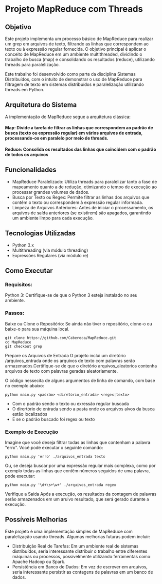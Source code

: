 # Projeto MapReduce com Threads 

## Objetivo 

Este projeto implementa um processo básico de MapReduce para realizar um grep em arquivos de texto, filtrando as linhas que correspondem ao texto ou à expressão regular fornecida. O objetivo principal é aplicar o conceito de MapReduce em um ambiente multithreaded, dividindo o trabalho de busca (map) e consolidando os resultados (reduce), utilizando threads para paralelização.

Este trabalho foi desenvolvido como parte da disciplina Sistemas Distribuídos, com o intuito de demonstrar o uso de MapReduce para filtragem de texto em sistemas distribuídos e paralelização utilizando threads em Python.

## Arquitetura do Sistema
A implementação do MapReduce segue a arquitetura clássica:

#### Map:  Divide a tarefa de filtrar as linhas que correspondem ao padrão de busca (texto ou expressão regular) em vários arquivos de entrada, processando-os em paralelo por meio de threads.
#### Reduce: Consolida os resultados das linhas que coincidem com o padrão de todos os arquivos

## Funcionalidades
- MapReduce Paralelizado: Utiliza threads para paralelizar tanto a fase de mapeamento quanto a de redução, otimizando o tempo de execução ao processar grandes volumes de dados.
- Busca por Texto ou Regex: Permite filtrar as linhas dos arquivos que contêm o texto ou correspondem à expressão regular informada.
- Limpeza de Arquivos Anteriores: Antes de iniciar o processamento, os arquivos de saída anteriores (se existirem) são apagados, garantindo um ambiente limpo para cada execução.

## Tecnologias Utilizadas
- Python 3.x
- Multithreading (via módulo threading)
- Expressões Regulares (via módulo re)

## Como Executar
### Requisitos:
Python 3: Certifique-se de que o Python 3 esteja instalado no seu ambiente.
### Passos:
Baixe ou Clone o Repositório: Se ainda não tiver o repositório, clone-o ou baixe-o para sua máquina local.

```
git clone https://github.com/Cabereca/MapReduce.git
cd MapReduce
git checkout grep
```
Prepare os Arquivos de Entrada O projeto inclui um diretório /arquivos_entrada onde os arquivos de texto com palavras serão armazenados.Certifique-se de que o diretório arquivos_aleatorios contenha arquivos de texto com palavras geradas aleatoriamente.

O código nessecita de alguns argumentos de linha de comando, com base no exemplo abaixo:

```
python main.py <padrão> <diretório_entrada> <regex|texto>
```

- Com o padrão sendo o texto ou exressão regular buscada
- O dirertório de entrada sendo a pasta onde os arquivos alvos da busca estão localizados
- E se o padrão buscado foi regex ou texto

### Exemplo de Execução

Imagine que você deseja filtrar todas as linhas que contenham a palavra "erro". Você pode executar o seguinte comando:

```
python main.py 'erro' ./arquivos_entrada texto
```
Ou, se deseja buscar por uma expressão regular mais complexa, como por exemplo todas as linhas que contêm números seguidos de uma palavra, pode executar:

```
python main.py '\d+\s+\w+' ./arquivos_entrada regex
```

Verifique a Saída Após a execução, os resultados da contagem de palavras serão armazenados em um aruivo resultado, que será gerado durante a execução.

## Possíveis Melhorias
Este projeto é uma implementação simples de MapReduce com paralelização usando threads. Algumas melhorias futuras podem incluir:

- Distribuição Real de Tarefas: Em um ambiente real de sistemas distribuídos, seria interessante distribuir o trabalho entre diferentes máquinas ou processos, possivelmente utilizando ferramentas como Apache Hadoop ou Spark.
- Persistência em Banco de Dados: Em vez de escrever em arquivos, seria interessante persistir as contagens de palavras em um banco de dados.


